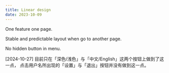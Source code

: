 ```yaml
---
title: Linear design
date: 2023-10-09
---
```


One feature one page.

Stable and predictable layout when go to another page.

No hidden button in menu.

[2024-10-27] 目前只在「深色/浅色」与「中文/English」这两个按钮上做到了这一点，
点击用户名所出现的「设置」与「退出」按钮并没有做到这一点。
